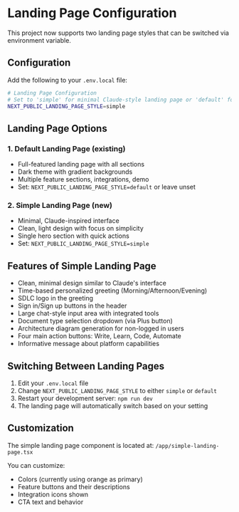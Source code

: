 # Landing Page Configuration

This project now supports two landing page styles that can be switched via environment variable.

## Configuration

Add the following to your `.env.local` file:

```bash
# Landing Page Configuration
# Set to 'simple' for minimal Claude-style landing page or 'default' for existing landing page
NEXT_PUBLIC_LANDING_PAGE_STYLE=simple
```

## Landing Page Options

### 1. Default Landing Page (existing)
- Full-featured landing page with all sections
- Dark theme with gradient backgrounds
- Multiple feature sections, integrations, demo
- Set: `NEXT_PUBLIC_LANDING_PAGE_STYLE=default` or leave unset

### 2. Simple Landing Page (new)
- Minimal, Claude-inspired interface
- Clean, light design with focus on simplicity
- Single hero section with quick actions
- Set: `NEXT_PUBLIC_LANDING_PAGE_STYLE=simple`

## Features of Simple Landing Page

- Clean, minimal design similar to Claude's interface
- Time-based personalized greeting (Morning/Afternoon/Evening)
- SDLC logo in the greeting
- Sign in/Sign up buttons in the header
- Large chat-style input area with integrated tools
- Document type selection dropdown (via Plus button)
- Architecture diagram generation for non-logged in users
- Four main action buttons: Write, Learn, Code, Automate
- Informative message about platform capabilities

## Switching Between Landing Pages

1. Edit your `.env.local` file
2. Change `NEXT_PUBLIC_LANDING_PAGE_STYLE` to either `simple` or `default`
3. Restart your development server: `npm run dev`
4. The landing page will automatically switch based on your setting

## Customization

The simple landing page component is located at:
`/app/simple-landing-page.tsx`

You can customize:
- Colors (currently using orange as primary)
- Feature buttons and their descriptions
- Integration icons shown
- CTA text and behavior